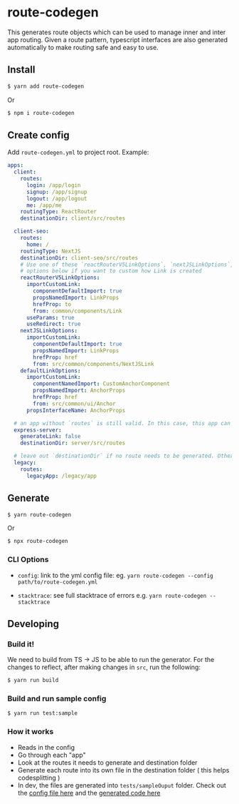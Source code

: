 # route-codegen

This generates route objects which can be used to manage inner and inter app routing. Given a route pattern, typescript interfaces are also generated automatically to make routing safe and easy to use.

## Install

```bash
$ yarn add route-codegen
```

Or

```bash
$ npm i route-codegen
```

## Create config

Add `route-codegen.yml` to project root. Example:

```yml
apps:
  client:
    routes:
      login: /app/login
      signup: /app/signup
      logout: /app/logout
      me: /app/me
    routingType: ReactRouter
    destinationDir: client/src/routes

  client-seo:
    routes:
      home: /
    routingType: NextJS
    destinationDir: client-seo/src/routes
    # Use one of these `reactRouterV5LinkOptions`, `nextJSLinkOptions`, `defaultLinkOptions`
    # options below if you want to custom how Link is created
    reactRouterV5LinkOptions:
      importCustomLink:
        componentDefaultImport: true
        propsNamedImport: LinkProps
        hrefProp: to
        from: common/components/Link
      useParams: true
      useRedirect: true
    nextJSLinkOptions:
      importCustomLink:
        componentDefaultImport: true
        propsNamedImport: LinkProps
        hrefProp: href
        from: src/common/components/NextJSLink
    defaultLinkOptions:
      importCustomLink:
        componentNamedImport: CustomAnchorComponent
        propsNamedImport: AnchorProps
        hrefProp: href
        from: src/common/ui/Anchor
      propsInterfaceName: AnchorProps

  # an app without `routes` is still valid. In this case, this app can still generate url to other apps
  express-server:
    generateLink: false
    destinationDir: server/src/routes

  # leave out `destinationDir` if no route needs to be generated. Other apps still generate routes to this app
  legacy:
    routes:
      legacyApp: /legacy/app
```

## Generate

```bash
$ yarn route-codegen
```

Or

```bash
$ npx route-codegen
```

### CLI Options

- `config`: link to the yml config file:
  eg. `yarn route-codegen --config path/to/route-codegen.yml`

- `stacktrace`: see full stacktrace of errors
  e.g. `yarn route-codegen --stacktrace`

## Developing

### Build it!

We need to build from TS -> JS to be able to run the generator. For the changes to reflect, after making changes in `src`, run the following:

```bash
$ yarn run build
```

### Build and run sample config

```bash
$ yarn run test:sample
```

### How it works

- Reads in the config
- Go through each "app"
- Look at the routes it needs to generate and destination folder
- Generate each route into its own file in the destination folder ( this helps codesplitting )
- In dev, the files are generated into `tests/sampleOuput` folder. Check out the [config file here](./sample/routegen.yml) and the [generated code here](./sample/output)
